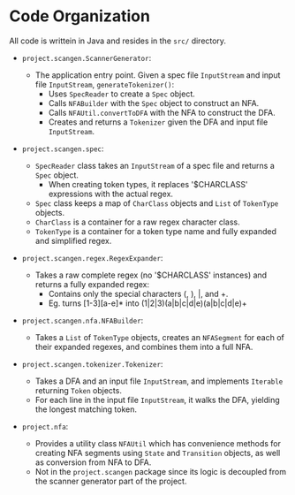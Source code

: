 Code Organization
=================

All code is writtein in Java and resides in the `src/` directory.

- `project.scangen.ScannerGenerator`:
    - The application entry point. Given a spec file `InputStream` and input file `InputStream`, `generateTokenizer()`:
        - Uses `SpecReader` to create a `Spec` object.
        - Calls `NFABuilder` with the `Spec` object to construct an NFA.
        - Calls `NFAUtil.convertToDFA` with the NFA to construct the DFA.
        - Creates and returns a `Tokenizer` given the DFA and input file `InputStream`.

- `project.scangen.spec`:
    - `SpecReader` class takes an `InputStream` of a spec file and returns a `Spec` object.
        - When creating token types, it replaces '$CHARCLASS' expressions with the actual regex.
    - `Spec` class keeps a map of `CharClass` objects and `List` of `TokenType` objects.
    - `CharClass` is a container for a raw regex character class.
    - `TokenType` is a container for a token type name and fully expanded and simplified regex.

- `project.scangen.regex.RegexExpander`:
    - Takes a raw complete regex (no '$CHARCLASS' instances) and returns a fully expanded regex:
        - Contains only the special characters (, ), |, and +.
        - Eg. turns [1-3][a-e]* into (1|2|3)(a|b|c|d|e)(a|b|c|d|e)+

- `project.scangen.nfa.NFABuilder`:
    - Takes a `List` of `TokenType` objects, creates an `NFASegment` for each of their expanded regexes, and combines them into a full NFA.

- `project.scangen.tokenizer.Tokenizer`:
    - Takes a DFA and an input file `InputStream`, and implements `Iterable` returning `Token` objects.
    - For each line in the input file `InputStream`, it walks the DFA, yielding the longest matching token.

- `project.nfa`:
    - Provides a utility class `NFAUtil` which has convenience methods for creating NFA segments using `State` and `Transition` objects, as well as conversion from NFA to DFA.
    - Not in the `project.scangen` package since its logic is decoupled from the scanner generator part of the project.
